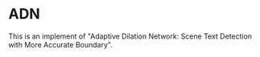 # ADN
This is an implement of "Adaptive Dilation Network: Scene Text Detection with More Accurate Boundary".
